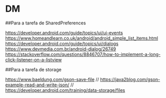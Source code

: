 # DM

##Para a tarefa de SharedPreferences

https://developer.android.com/guide/topics/ui/ui-events
https://www.homeandlearn.co.uk/android/android_simple_list_items.html
https://developer.android.com/guide/topics/ui/dialogs
https://www.devmedia.com.br/android-dialog/26749
https://stackoverflow.com/questions/8846707/how-to-implement-a-long-click-listener-on-a-listview

##Para a tarefa de storage

https://www.baeldung.com/gson-save-file  // 
https://java2blog.com/gson-example-read-and-write-json/  //  
https://developer.android.com/training/data-storage/files
